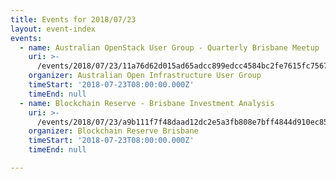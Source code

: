 ```yaml
---
title: Events for 2018/07/23
layout: event-index
events:
  - name: Australian OpenStack User Group - Quarterly Brisbane Meetup
    uri: >-
      /events/2018/07/23/11a76d62d015ad65adcc899edcc4584bc2fe7615fc7567584cc4917d9829655e
    organizer: Australian Open Infrastructure User Group
    timeStart: '2018-07-23T08:00:00.000Z'
    timeEnd: null
  - name: Blockchain Reserve - Brisbane Investment Analysis
    uri: >-
      /events/2018/07/23/a9b111f7f48daad12dc2e5a3fb808e7bff4844d910ec8500bcea0c685a666cd6
    organizer: Blockchain Reserve Brisbane
    timeStart: '2018-07-23T08:00:00.000Z'
    timeEnd: null

---
```

